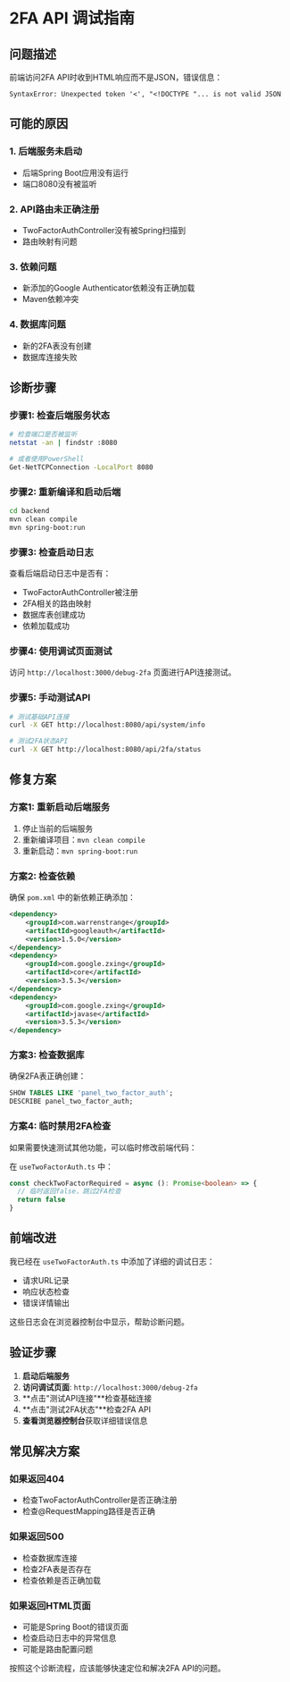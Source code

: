 # 2FA API 调试指南

## 问题描述
前端访问2FA API时收到HTML响应而不是JSON，错误信息：
```
SyntaxError: Unexpected token '<', "<!DOCTYPE "... is not valid JSON
```

## 可能的原因

### 1. 后端服务未启动
- 后端Spring Boot应用没有运行
- 端口8080没有被监听

### 2. API路由未正确注册
- TwoFactorAuthController没有被Spring扫描到
- 路由映射有问题

### 3. 依赖问题
- 新添加的Google Authenticator依赖没有正确加载
- Maven依赖冲突

### 4. 数据库问题
- 新的2FA表没有创建
- 数据库连接失败

## 诊断步骤

### 步骤1: 检查后端服务状态
```bash
# 检查端口是否被监听
netstat -an | findstr :8080

# 或者使用PowerShell
Get-NetTCPConnection -LocalPort 8080
```

### 步骤2: 重新编译和启动后端
```bash
cd backend
mvn clean compile
mvn spring-boot:run
```

### 步骤3: 检查启动日志
查看后端启动日志中是否有：
- TwoFactorAuthController被注册
- 2FA相关的路由映射
- 数据库表创建成功
- 依赖加载成功

### 步骤4: 使用调试页面测试
访问 `http://localhost:3000/debug-2fa` 页面进行API连接测试。

### 步骤5: 手动测试API
```bash
# 测试基础API连接
curl -X GET http://localhost:8080/api/system/info

# 测试2FA状态API
curl -X GET http://localhost:8080/api/2fa/status
```

## 修复方案

### 方案1: 重新启动后端服务
1. 停止当前的后端服务
2. 重新编译项目：`mvn clean compile`
3. 重新启动：`mvn spring-boot:run`

### 方案2: 检查依赖
确保 `pom.xml` 中的新依赖正确添加：
```xml
<dependency>
    <groupId>com.warrenstrange</groupId>
    <artifactId>googleauth</artifactId>
    <version>1.5.0</version>
</dependency>
<dependency>
    <groupId>com.google.zxing</groupId>
    <artifactId>core</artifactId>
    <version>3.5.3</version>
</dependency>
<dependency>
    <groupId>com.google.zxing</groupId>
    <artifactId>javase</artifactId>
    <version>3.5.3</version>
</dependency>
```

### 方案3: 检查数据库
确保2FA表正确创建：
```sql
SHOW TABLES LIKE 'panel_two_factor_auth';
DESCRIBE panel_two_factor_auth;
```

### 方案4: 临时禁用2FA检查
如果需要快速测试其他功能，可以临时修改前端代码：

在 `useTwoFactorAuth.ts` 中：
```typescript
const checkTwoFactorRequired = async (): Promise<boolean> => {
  // 临时返回false，跳过2FA检查
  return false
}
```

## 前端改进

我已经在 `useTwoFactorAuth.ts` 中添加了详细的调试日志：
- 请求URL记录
- 响应状态检查
- 错误详情输出

这些日志会在浏览器控制台中显示，帮助诊断问题。

## 验证步骤

1. **启动后端服务**
2. **访问调试页面**: `http://localhost:3000/debug-2fa`
3. **点击"测试API连接"**检查基础连接
4. **点击"测试2FA状态"**检查2FA API
5. **查看浏览器控制台**获取详细错误信息

## 常见解决方案

### 如果返回404
- 检查TwoFactorAuthController是否正确注册
- 检查@RequestMapping路径是否正确

### 如果返回500
- 检查数据库连接
- 检查2FA表是否存在
- 检查依赖是否正确加载

### 如果返回HTML页面
- 可能是Spring Boot的错误页面
- 检查启动日志中的异常信息
- 可能是路由配置问题

按照这个诊断流程，应该能够快速定位和解决2FA API的问题。

